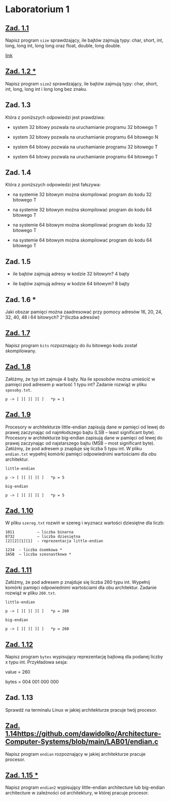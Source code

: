 # Laboratorium 1

## [Zad. 1.1](https://github.com/dawidolko/Architecture-Computer-Systems/blob/main/LAB01/size.c)

Napisz program `size` sprawdzający, ile bajtów zajmują typy: char, short, int, long, long int, long long oraz float, double, long double.

[link](https://en.wikipedia.org/wiki/C_data_types)

## [Zad. 1.2 *](https://github.com/dawidolko/Architecture-Computer-Systems/blob/main/LAB01/size2.c)

Napisz program `size2` sprawdzający, ile bajtów zajmują typy: char, short, int, long, long int i long long bez znaku.

## Zad. 1.3

Która z poniższych odpowiedzi jest prawdziwa:

- system 32 bitowy pozwala na uruchamianie programu 32 bitowego T

- system 32 bitowy pozwala na uruchamianie programu 64 bitowego N

- system 64 bitowy pozwala na uruchamianie programu 32 bitowego T

- system 64 bitowy pozwala na uruchamianie programu 64 bitowego T

## Zad. 1.4

Która z poniższych odpowiedzi jest fałszywa:

- na systemie 32 bitowym można skompilować program do kodu 32 bitowego T

- na systemie 32 bitowym można skompilować program do kodu 64 bitowego T

- na systemie 64 bitowym można skompilować program do kodu 32 bitowego T

- na systemie 64 bitowym można skompilować program do kodu 64 bitowego T

## Zad. 1.5

- ile bajtów zajmują adresy w kodzie 32 bitowym? 4 bajty

- ile bajtów zajmują adresy w kodzie 64 bitowym? 8 bajty

## Zad. 1.6 *

Jaki obszar pamięci można zaadresować przy pomocy adresów 16, 20, 24, 32, 40, 48 i 64 bitowych? 2^(liczba adresów)

## [Zad. 1.7](https://github.com/dawidolko/Architecture-Computer-Systems/blob/main/LAB01/bits.c)

Napisz program `bits` rozpoznający do ilu bitowego kodu został skompilowany.

## [Zad. 1.8](https://github.com/dawidolko/Architecture-Computer-Systems/blob/main/LAB01/sposoby.txt)

Załóżmy, że typ int zajmuje 4 bajty. Na ile sposobów można umieścić w pamięci pod adresem p wartość 1 typu int? Zadanie rozwiąż w pliku `sposoby.txt`.

```
p -> [ ][ ][ ][ ]   *p = 1
```

## [Zad. 1.9](https://github.com/dawidolko/Architecture-Computer-Systems/blob/main/LAB01/endian.txt)

Procesory w architekturze little-endian zapisują dane w pamięci od lewej do prawej zaczynając od najmłodszego bajtu (LSB – least significant byte). Procesory w architekturze big-endian zapisują dane w pamięci od lewej do prawej zaczynając od najstarszego bajtu (MSB – most significant byte).  Załóżmy, że pod adresem p znajduje się liczba 5 typu int. W pliku `endian.txt` wypełnij komórki pamięci odpowiednimi wartościami dla obu architektur.

```
little-endian

p -> [ ][ ][ ][ ]   *p = 5

big-endian

p -> [ ][ ][ ][ ]   *p = 5
```

## [Zad. 1.10](https://github.com/dawidolko/Architecture-Computer-Systems/blob/main/LAB01/sposoby.txt)

W pliku `szereg.txt` rozwiń w szereg i wyznacz wartości dziesiętne dla liczb: 

```
1011          – liczba binarna
8732          – liczba dziesiętna
[2][2][1][1]  - reprezentacja little-endian

1234  - liczba ósemkowa *
3A5B  – liczba szesnastkowa *
```

## [Zad. 1.11](https://github.com/dawidolko/Architecture-Computer-Systems/blob/main/LAB01/260.txt)

Załóżmy, że pod adresem p znajduje się liczba 260 typu int. Wypełnij komórki pamięci odpowiednimi wartościami dla obu architektur. Zadanie rozwiąż w pliku `260.txt`.

```
little-endian

p -> [ ][ ][ ][ ]   *p = 260

big-endian

p -> [ ][ ][ ][ ]   *p = 260
```

## [Zad. 1.12](https://github.com/dawidolko/Architecture-Computer-Systems/blob/main/LAB01/bytes.c)

Napisz program `bytes` wypisujący reprezentację bajtową dla podanej liczby x typu int. Przykładowa sesja:

value = 260

bytes = 004 001 000 000

## Zad. 1.13

Sprawdź na terminalu Linux w jakiej architekturze pracuje twój procesor.

## [Zad. 1.14]()https://github.com/dawidolko/Architecture-Computer-Systems/blob/main/LAB01/endian.c

Napisz program `endian` rozpoznający w jakiej architekturze pracuje procesor.

## [Zad. 1.15 *](https://github.com/dawidolko/Architecture-Computer-Systems/blob/main/LAB01/endian2.c)

Napisz program `endian2` wypisujący little-endian architecture lub big-endian architecture w zależności od architektury, w której pracuje procesor.
